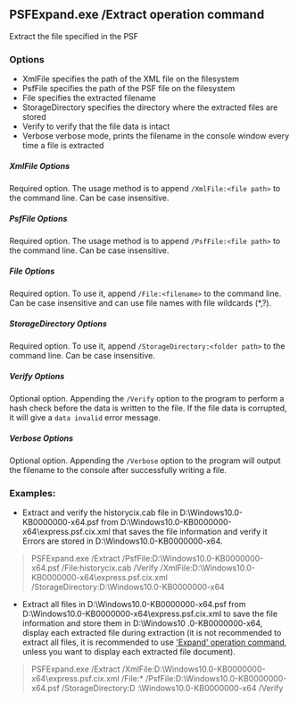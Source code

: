 ## PSFExpand.exe /Extract operation command
Extract the file specified in the PSF
### Options
- XmlFile specifies the path of the XML file on the filesystem
- PsfFile specifies the path of the PSF file on the filesystem
- File specifies the extracted filename
- StorageDirectory specifies the directory where the extracted files are stored
- Verify to verify that the file data is intact
- Verbose verbose mode, prints the filename in the console window every time a file is extracted
##### XmlFile Options
Required option. The usage method is to append `/XmlFile:<file path>` to the command line. Can be case insensitive.
##### PsfFile Options
Required option. The usage method is to append `/PsfFile:<file path>` to the command line. Can be case insensitive.
##### File Options
Required option. To use it, append `/File:<filename>` to the command line. Can be case insensitive and can use file names with file wildcards (\*,?).
##### StorageDirectory Options
Required option. To use it, append `/StorageDirectory:<folder path>` to the command line. Can be case insensitive.
##### Verify Options
Optional option. Appending the `/Verify` option to the program to perform a hash check before the data is written to the file. If the file data is corrupted, it will give a `data invalid` error message.
##### Verbose Options
Optional option. Appending the `/Verbose` option to the program will output the filename to the console after successfully writing a file.
### Examples:
- Extract and verify the historycix.cab file in D:\Windows10.0-KB0000000-x64.psf from D:\Windows10.0-KB0000000-x64\express.psf.cix.xml that saves the file information and verify it Errors are stored in D:\Windows10.0-KB0000000-x64.
>PSFExpand.exe /Extract /PsfFile:D:\Windows10.0-KB0000000-x64.psf /File:historycix.cab /Verify /XmlFile:D:\Windows10.0-KB0000000-x64\express.psf.cix.xml /StorageDirectory:D:\Windows10.0-KB0000000-x64

- Extract all files in D:\Windows10.0-KB0000000-x64.psf from D:\Windows10.0-KB0000000-x64\express.psf.cix.xml to save the file information and store them in D:\Windows10 .0-KB0000000-x64, display each extracted file during extraction (it is not recommended to extract all files, it is recommended to use ['Expand' operation command](Expand_en.md), unless you want to display each extracted file document).
>PSFExpand.exe /Extract /XmlFile:D:\Windows10.0-KB0000000-x64\express.psf.cix.xml /File:* /PsfFile:D:\Windows10.0-KB0000000-x64.psf /StorageDirectory:D :\Windows10.0-KB0000000-x64 /Verify